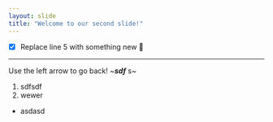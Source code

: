 ```yaml
---
layout: slide
title: "Welcome to our second slide!"
---
```

- [x] Replace line 5 with something new 🥇
---
Use the left arrow to go back!
~**_sdf_** s~
1. sdfsdf
2. wewer
* asdasd
